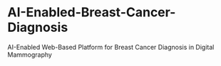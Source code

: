 # AI-Enabled-Breast-Cancer-Diagnosis
AI-Enabled Web-Based Platform for Breast Cancer Diagnosis in Digital Mammography
